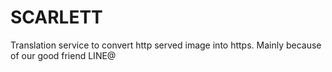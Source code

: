 # SCARLETT

Translation service to convert http served image into https. Mainly because of our good friend LINE@
